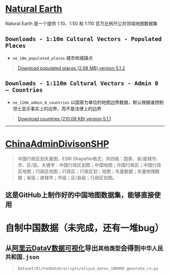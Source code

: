 # [Natural Earth](https://www.naturalearthdata.com/)
Natural Earth 是一个提供 1:10、1:50 和 1:110 百万比例尺公共领域地图数据集

## `Downloads - 1:10m Cultural Vectors - Populated Places`
- `ne_10m_populated_places` 城市和城镇点

> [Download populated places (2.68 MB) version 5.1.2](https://www.naturalearthdata.com/http//www.naturalearthdata.com/download/10m/cultural/ne_10m_populated_places.zip)

## `Downloads - 1:110m Cultural Vectors - Admin 0 – Countries`
- `ne_110m_admin_0_countries` 以国家为单位的地图边界数据，默认根据谁控制领土显示事实上的边界，而不是法律上的边界

> [Download countries (210.08 KB) version 5.1.1](https://www.naturalearthdata.com/http//www.naturalearthdata.com/download/110m/cultural/ne_110m_admin_0_countries.zip)

----------
# [ChinaAdminDivisonSHP](https://github.com/GaryBikini/ChinaAdminDivisonSHP)
> 中国行政区划矢量图，ESRI Shapefile格式，共四级：国家、省/直辖市、市、区/县。关键字：中国行政区划图；中国地图；中国行政区；中国行政区地图；行政区地图；行政区；行政区划；地图；矢量数据；矢量地理数据；省级；直辖市；市级；区/县级；行政区划图。

这是GitHub上制作好的中国地图数据集，能够直接使用
----------
# 自制中国数据（未完成，还有一堆bug）
## 从[阿里云DataV数据可视化](https://datav.aliyun.com/portal/school/atlas/area_selector)导出`其他类型`会得到`中华人民共和国.json`
> `Dataset/AliYunDataV/scripts/aliyun_datav_100000_generate_cn.py`
